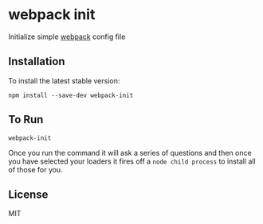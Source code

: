 # webpack init

Initialize simple [webpack](http://webpack.github.io) config file

## Installation
To install the latest stable version:
```
npm install --save-dev webpack-init
```

## To Run
`webpack-init`

Once you run the command it will ask a series of questions and then once you have
selected your loaders it fires off a `node child process` to install all of those
for you.

## License
MIT
